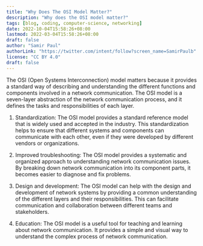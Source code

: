 ```yaml
---
title: "Why Does The OSI Model Matter?"
description: "Why does the OSI model matter?"
tags: [blog, coding, computer-science, networking]
date: 2022-10-04T15:58:26+08:00
lastmod: 2022-03-04T15:58:26+08:00
draft: false
author: "Samir Paul"
authorLink: "https://twitter.com/intent/follow?screen_name=SamirPaulb"
license: "CC BY 4.0"
draft: false
---
```



The OSI (Open Systems Interconnection) model matters because it provides a standard way of describing and understanding the different functions and components involved in a network communication. The OSI model is a seven-layer abstraction of the network communication process, and it defines the tasks and responsibilities of each layer.

1. Standardization: The OSI model provides a standard reference model that is widely used and accepted in the industry. This standardization helps to ensure that different systems and components can communicate with each other, even if they were developed by different vendors or organizations.

2. Improved troubleshooting: The OSI model provides a systematic and organized approach to understanding network communication issues. By breaking down network communication into its component parts, it becomes easier to diagnose and fix problems.

3. Design and development: The OSI model can help with the design and development of network systems by providing a common understanding of the different layers and their responsibilities. This can facilitate communication and collaboration between different teams and stakeholders.

4. Education: The OSI model is a useful tool for teaching and learning about network communication. It provides a simple and visual way to understand the complex process of network communication.

<script async src="https://pagead2.googlesyndication.com/pagead/js/adsbygoogle.js?client=ca-pub-8274401353019049"
     crossorigin="anonymous"></script>
<!-- Display ads -->
<ins class="adsbygoogle"
     style="display:block"
     data-ad-client="ca-pub-8274401353019049"
     data-ad-slot="5522300086"
     data-ad-format="auto"
     data-full-width-responsive="true"></ins>
<script>
     (adsbygoogle = window.adsbygoogle || []).push({});
</script>